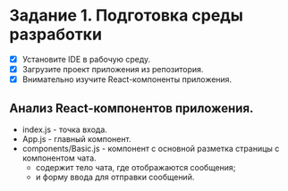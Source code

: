 # Задание 1. Подготовка среды разработки
- [x] Установите IDE в рабочую среду.
- [x] Загрузите проект приложения из репозитория.
- [x] Внимательно изучите React-компоненты приложения.

## Анализ React-компонентов приложения.
* index.js - точка входа.
* App.js - главный компонент.
* components/Basic.js - компонент с основной разметка страницы с компонентом чата.
  * содержит тело чата, где отображаются сообщения;
  * и форму ввода для отправки сообщений.